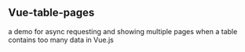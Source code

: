 ## Vue-table-pages

a demo for async requesting and showing multiple pages when a table contains too many data in Vue.js